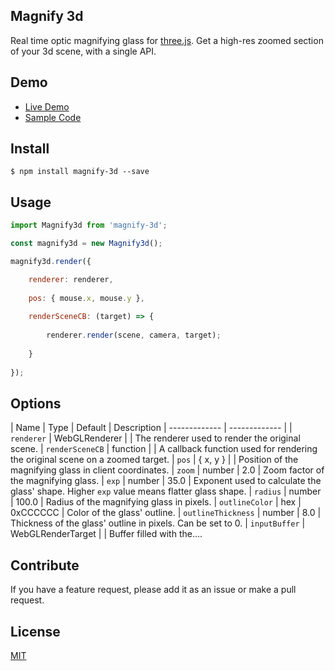## Magnify 3d
Real time optic magnifying glass for [three.js](https://github.com/mrdoob/three.js).
Get a high-res zoomed section of your 3d scene, with a single API.

## Demo
- [Live Demo](https://amitdiamant.github.io/magnify-3d)
- [Sample Code](sample/index.js)

## Install
```$ npm install magnify-3d --save ```

## Usage
```js
import Magnify3d from 'magnify-3d';

const magnify3d = new Magnify3d();

magnify3d.render({

    renderer: renderer,
    
    pos: { mouse.x, mouse.y },
    
    renderSceneCB: (target) => {
    
        renderer.render(scene, camera, target);
      
    }
    
});
```

## Options
| Name | Type | Default | Description
| ------------- | ------------- |
| `renderer` | WebGLRenderer | | The renderer used to render the original scene.
| `renderSceneCB` | function | | A callback function used for rendering the original scene on a zoomed target.
| `pos`  | { x, y } | | Position of the magnifying glass in client coordinates.
| `zoom`  | number | 2.0 | Zoom factor of the magnifying glass.
| `exp`  | number | 35.0 | Exponent used to calculate the glass' shape. Higher `exp` value means flatter glass shape.
| `radius`  | number | 100.0 | Radius of the magnifying glass in pixels.
| `outlineColor`  | hex | 0xCCCCCC | Color of the glass' outline.
| `outlineThickness`  | number | 8.0 | Thickness of the glass' outline in pixels. Can be set to 0.
| `inputBuffer`  | WebGLRenderTarget | | Buffer filled with the....
  
                
## Contribute
If you have a feature request, please add it as an issue or make a pull request.

## License
[MIT](LICENSE)
